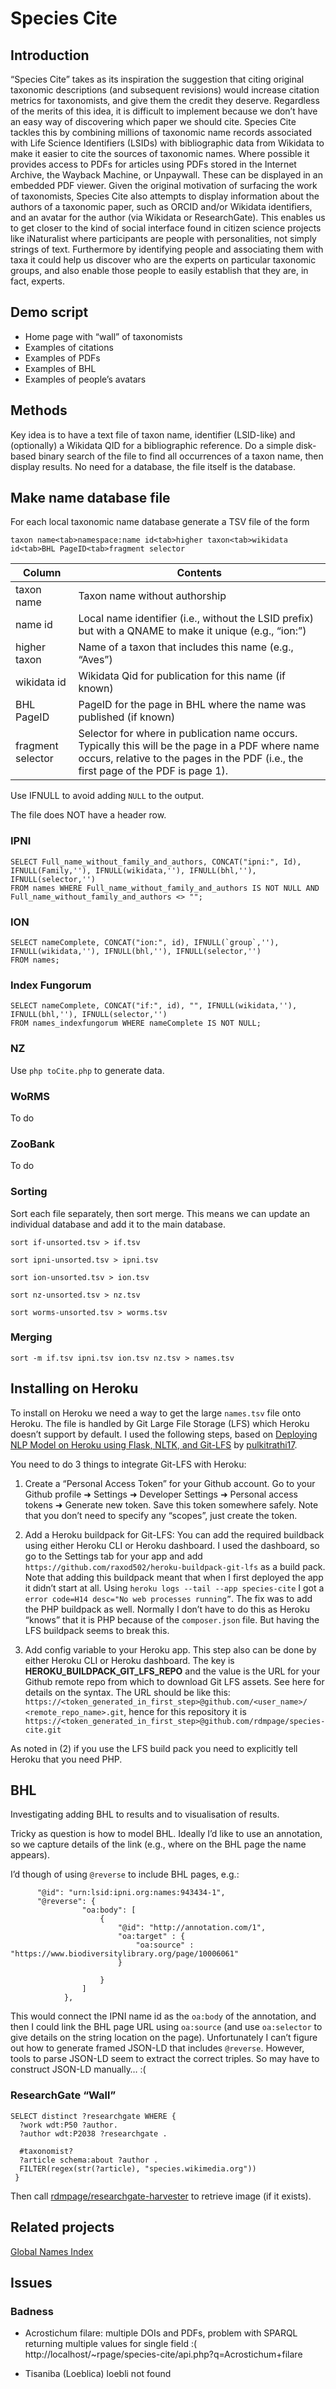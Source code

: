 # Species Cite


## Introduction

“Species Cite” takes as its inspiration the suggestion that citing original taxonomic descriptions (and subsequent revisions) would increase citation metrics for taxonomists, and give them the credit they deserve. Regardless of the merits of this idea, it is difficult to implement because we don’t have an easy way of discovering which paper we should cite. Species Cite tackles this by combining millions of taxonomic name records associated with Life Science Identifiers (LSIDs) with bibliographic data from Wikidata to make it easier to cite the sources of taxonomic names. Where possible it provides access to PDFs for articles using PDFs stored in the Internet Archive, the Wayback Machine, or Unpaywall. These can be displayed in an embedded PDF viewer. Given the original motivation of surfacing the work of taxonomists, Species Cite also attempts to display information about the authors of a taxonomic paper, such as ORCID and/or Wikidata identifiers, and an avatar for the author (via Wikidata or ResearchGate). This enables us to get closer to the kind of social interface found in citizen science projects like iNaturalist where participants are people with personalities, not simply strings of text. Furthermore by identifying people and associating them with taxa it could help us discover who are the experts on particular taxonomic groups, and also enable those people to easily establish that they are, in fact, experts.


## Demo script

- Home page with “wall” of taxonomists
- Examples of citations
- Examples of PDFs
- Examples of BHL
- Examples of people’s avatars

## Methods

Key idea is to have a text file of taxon name, identifier (LSID-like) and (optionally) a Wikidata QID for a bibliographic reference. Do a simple disk-based binary search of the file to find all occurrences of a taxon name, then display results. No need for a database, the file itself is the database.

## Make name database file

For each local taxonomic name database generate a TSV file of the form
```
taxon name<tab>namespace:name id<tab>higher taxon<tab>wikidata id<tab>BHL PageID<tab>fragment selector
```

Column | Contents
--|--
taxon name | Taxon name without authorship
name id | Local name identifier (i.e., without the LSID prefix) but with a QNAME to make it unique (e.g., “ion:”)
higher taxon | Name of a taxon that includes this name (e.g., “Aves”)
wikidata id | Wikidata Qid for publication for this name (if known)
BHL PageID | PageID for the page in BHL where the name was published (if known)
fragment selector | Selector for where in publication name occurs. Typically this will be the page in a PDF where name occurs, relative to the pages in the PDF (i.e., the first page of the PDF is page 1).

Use IFNULL to avoid adding `NULL` to the output.

The file does NOT have a header row.


### IPNI

```
SELECT Full_name_without_family_and_authors, CONCAT("ipni:", Id), IFNULL(Family,''), IFNULL(wikidata,''), IFNULL(bhl,''), IFNULL(selector,'')  
FROM names WHERE Full_name_without_family_and_authors IS NOT NULL AND Full_name_without_family_and_authors <> "";
```

### ION

```
SELECT nameComplete, CONCAT("ion:", id), IFNULL(`group`,''), IFNULL(wikidata,''), IFNULL(bhl,''), IFNULL(selector,'')  
FROM names;
```

### Index Fungorum

```
SELECT nameComplete, CONCAT("if:", id), "", IFNULL(wikidata,''), IFNULL(bhl,''), IFNULL(selector,'') 
FROM names_indexfungorum WHERE nameComplete IS NOT NULL;
```

### NZ

Use `php toCite.php` to generate data.

### WoRMS

To do

### ZooBank

To do


### Sorting

Sort each file separately, then sort merge. This means we can update an individual database and add it to the main database.

```
sort if-unsorted.tsv > if.tsv
``` 

```
sort ipni-unsorted.tsv > ipni.tsv
``` 

```
sort ion-unsorted.tsv > ion.tsv
``` 

```
sort nz-unsorted.tsv > nz.tsv
``` 

```
sort worms-unsorted.tsv > worms.tsv
``` 

### Merging


```
sort -m if.tsv ipni.tsv ion.tsv nz.tsv > names.tsv
``` 

## Installing on Heroku

To install on Heroku we need a way to get the large `names.tsv` file onto Heroku. The file is handled by Git Large File Storage (LFS) which Heroku doesn’t support by default. I used the following steps, based on [Deploying NLP Model on Heroku using Flask, NLTK, and Git-LFS](https://medium.com/analytics-vidhya/deploying-nlp-model-on-heroku-using-flask-nltk-and-git-lfs-eed7d1b22b11) by [pulkitrathi17](https://github.com/pulkitrathi17).

You need to do 3 things to integrate Git-LFS with Heroku:

1. Create a “Personal Access Token” for your Github account. Go to your Github profile ➜ Settings ➜ Developer Settings ➜ Personal access tokens ➜ Generate new token. Save this token somewhere safely. Note that you don’t need to specify any “scopes”, just create the token.

2. Add a Heroku buildpack for Git-LFS: You can add the required buildback using either Heroku CLI or Heroku dashboard. I used the dashboard, so go to the Settings tab for your app and add `https://github.com/raxod502/heroku-buildpack-git-lfs` as a build pack. Note that adding this buildpack meant that when I first deployed the app it didn’t start at all. Using `heroku logs --tail --app species-cite` I got a `error code=H14 desc="No web processes running”`. The fix was to add the PHP buildpack as well. Normally I don’t have to do this as Heroku “knows” that it is PHP because of the `composer.json` file. But having the LFS buildpack seems to break this.

3. Add config variable to your Heroku app. This step also can be done by either Heroku CLI or Heroku dashboard. The key is **HEROKU_BUILDPACK_GIT_LFS_REPO** and the value is the URL for your Github remote repo from which to download Git LFS assets. See here for details on the syntax. The URL should be like this:
`https://<token_generated_in_first_step>@github.com/<user_name>/ <remote_repo_name>.git`, hence for this repository it is `https://<token_generated_in_first_step>@github.com/rdmpage/species-cite.git`

As noted in (2) if you use the LFS build pack you need to explicitly tell Heroku that you need PHP.

## BHL

Investigating adding BHL to results and to visualisation of results.

Tricky as question is how to model BHL. Ideally I’d like to use an annotation, so we capture details of the link (e.g., where on the BHL page the name appears).

I’d though of using `@reverse` to include BHL pages, e.g.:

```
      "@id": "urn:lsid:ipni.org:names:943434-1",
      "@reverse": {
    			"oa:body": [
    				{
    					"@id": "http://annotation.com/1",
    					"oa:target" : {    					
    						"oa:source" : "https://www.biodiversitylibrary.org/page/10006061"
    					}
    		
    				}
    			]
    		},            

```

This would connect the IPNI name id as the `oa:body` of the annotation, and then I could link the BHL page URL using `oa:source` (and use `oa:selector` to give details on the string location on the page). Unfortunately I can’t figure out how to generate framed JSON-LD that includes `@reverse`. However, tools to parse JSON-LD seem to extract the correct triples. So may have to construct JSON-LD manually… :(

### ResearchGate “Wall”

```
SELECT distinct ?researchgate WHERE {
  ?work wdt:P50 ?author.
  ?author wdt:P2038 ?researchgate .
  
  #taxonomist? 
  ?article schema:about ?author .
  FILTER(regex(str(?article), "species.wikimedia.org"))
 } 
```

Then call [rdmpage/researchgate-harvester](https://github.com/rdmpage/researchgate-harvester) to retrieve image (if it exists).

## Related projects

[Global Names Index](https://index.globalnames.org)


## Issues

### Badness

- Acrostichum filare: multiple DOIs and PDFs, problem with SPARQL returning multiple values for single field :( http://localhost/~rpage/species-cite/api.php?q=Acrostichum+filare

- Tisaniba (Loeblica) loebli not found

